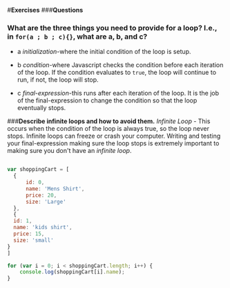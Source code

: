 #**Exercises**
###**Questions**
### What are the three things you need to provide for a loop? I.e., in `for(a ; b ; c){}`, what are a, b, and c?

* a _initialization_-where the initial condition of the loop is setup.

* b _condition_-where Javascript checks the condition before each iteration of the loop. If the condition evaluates to `true`, the loop will continue to run, if not, the loop will stop.

* c _final-expression_-this runs after each iteration of the loop. It is the job of the final-expression to change the condition so that the loop eventually stops.

###**Describe infinite loops and how to avoid them.**
_Infinite Loop_ - This occurs when the condition of the loop is always true, so the loop never stops. Infinite loops can freeze or crash your computer. Writing and testing your final-expression making sure the loop stops is extremely important to making sure you don't have an _infinite loop_.

```javascript

var shoppingCart = [
  {
      id: 0,
      name: 'Mens Shirt',
      price: 20,
      size: 'Large'
  },
  {
  id: 1,
  name: 'kids shirt',
  price: 15,
  size: 'small'
}
]

for (var i = 0; i < shoppingCart.length; i++) {
    console.log(shoppingCart[i].name);
}
```
